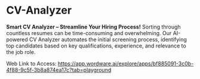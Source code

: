 # CV-Analyzer
**Smart CV Analyzer – Streamline Your Hiring Process!**  Sorting through countless resumes can be time-consuming and overwhelming. Our AI-powered CV Analyzer automates the initial screening process, identifying top candidates based on key qualifications, experience, and relevance to the job role.

Web Link to Access:
https://app.wordware.ai/explore/apps/bf885091-3c0b-4f88-9c5f-3b8a874ea17c?tab=playground


